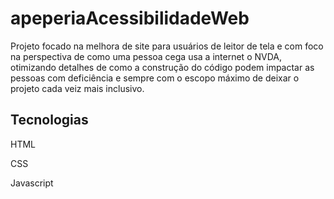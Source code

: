 # apeperiaAcessibilidadeWeb

Projeto focado na melhora de site para usuários de leitor de tela e com foco na perspectiva de como uma pessoa cega usa a internet o NVDA, otimizando detalhes de como a construção do código podem impactar as pessoas com deficiência e sempre com o escopo máximo de deixar o projeto cada veiz mais inclusivo.

## Tecnologias

HTML

CSS

Javascript
